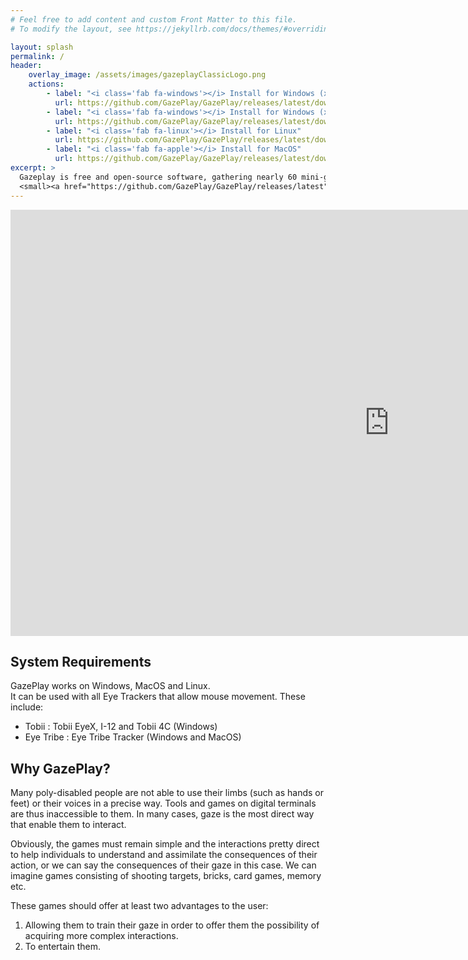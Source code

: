 ```yaml
---
# Feel free to add content and custom Front Matter to this file.
# To modify the layout, see https://jekyllrb.com/docs/themes/#overriding-theme-defaults

layout: splash
permalink: /
header:
    overlay_image: /assets/images/gazeplayClassicLogo.png
    actions:
        - label: "<i class='fab fa-windows'></i> Install for Windows (x32)"
          url: https://github.com/GazePlay/GazePlay/releases/latest/download/gazeplay-windows-x32-1.9.16-installer.exe
        - label: "<i class='fab fa-windows'></i> Install for Windows (x64)"
          url: https://github.com/GazePlay/GazePlay/releases/latest/download/gazeplay-windows-x64-1.9.16-installer.exe
        - label: "<i class='fab fa-linux'></i> Install for Linux"
          url: https://github.com/GazePlay/GazePlay/releases/latest/download/gazeplay-linux-x64-1.9.16.tar.gz
        - label: "<i class='fab fa-apple'></i> Install for MacOS"
          url: https://github.com/GazePlay/GazePlay/releases/latest/download/gazeplay-macos-1.9.16.tar.gz
excerpt: >
  Gazeplay is free and open-source software, gathering nearly 60 mini-games playable with an eye-tracker.<br />
  <small><a href="https://github.com/GazePlay/GazePlay/releases/latest">Latest release</a></small>
---
```


<iframe width="1212" height="682" src="https://www.youtube.com/embed/xGKCIiYNu2c" frameborder="0" allow="accelerometer; autoplay; encrypted-media; gyroscope; picture-in-picture" allowfullscreen></iframe>

## System Requirements
GazePlay works on Windows, MacOS and Linux.  
It can be used with all Eye Trackers that allow mouse movement. These include:
* Tobii : Tobii EyeX, I-12 and Tobii 4C (Windows)
* Eye Tribe : Eye Tribe Tracker (Windows and MacOS)

## Why GazePlay?

Many poly-disabled people are not able to use their limbs (such as hands or feet) or their voices in a precise way. Tools and games on digital terminals are thus inaccessible to them. In many cases, gaze is the most direct way that enable them to interact.

Obviously, the games must remain simple and the interactions pretty direct to help individuals to understand and assimilate the consequences of their action, or we can say the consequences of their gaze in this case. We can imagine games consisting of shooting targets, bricks, card games, memory etc.

These games should offer at least two advantages to the user:
1. Allowing them to train their gaze in order to offer them the possibility of acquiring more complex interactions.
2. To entertain them.

